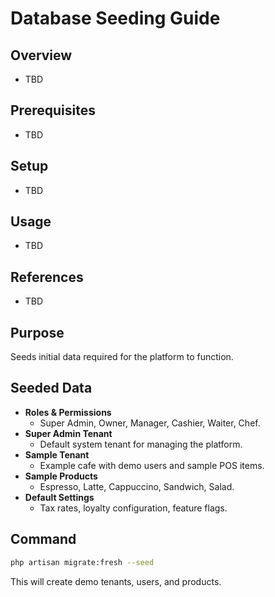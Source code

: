 # Database Seeding Guide

## Overview
- TBD

## Prerequisites
- TBD

## Setup
- TBD

## Usage
- TBD

## References
- TBD


## Purpose
Seeds initial data required for the platform to function.

## Seeded Data
- **Roles & Permissions**
  - Super Admin, Owner, Manager, Cashier, Waiter, Chef.
- **Super Admin Tenant**
  - Default system tenant for managing the platform.
- **Sample Tenant**
  - Example cafe with demo users and sample POS items.
- **Sample Products**
  - Espresso, Latte, Cappuccino, Sandwich, Salad.
- **Default Settings**
  - Tax rates, loyalty configuration, feature flags.

## Command
```bash
php artisan migrate:fresh --seed
```

This will create demo tenants, users, and products.
